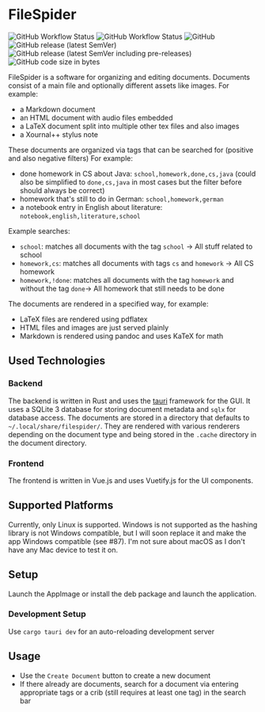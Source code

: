 # FileSpider

![GitHub Workflow Status](https://img.shields.io/github/actions/workflow/status/kruemmelspalter/filespider/build.yml)
![GitHub Workflow Status](https://img.shields.io/github/actions/workflow/status/kruemmelspalter/filespider/tests.yml?label=tests)
![GitHub](https://img.shields.io/github/license/kruemmelspalter/filespider)
![GitHub release (latest SemVer)](https://img.shields.io/github/v/release/kruemmelspalter/filespider)
![GitHub release (latest SemVer including pre-releases)](https://img.shields.io/github/v/release/kruemmelspalter/filespider?include_prereleases)
![GitHub code size in bytes](https://img.shields.io/github/languages/code-size/kruemmelspalter/filespider)

FileSpider is a software for organizing and editing documents.
Documents consist of a main file and optionally different assets like images.
For example:

- a Markdown document
- an HTML document with audio files embedded
- a LaTeX document split into multiple other tex files and also images
- a Xournal++ stylus note

These documents are organized via tags that can be searched for (positive and also negative filters)
For example:

- done homework in CS about Java: `school,homework,done,cs,java` (could also be simplified to `done,cs,java` in most
  cases but the filter before should always be correct)
- homework that's still to do in German: `school,homework,german`
- a notebook entry in English about literature: `notebook,english,literature,school`

Example searches:

- `school`: matches all documents with the tag `school` -> All stuff related to school
- `homework,cs`: matches all documents with tags `cs` and `homework` -> All CS homework
- `homework,!done`: matches all documents with the tag `homework` and without the tag `done`-> All homework that still
  needs to be done

The documents are rendered in a specified way, for example:

- LaTeX files are rendered using pdflatex
- HTML files and images are just served plainly
- Markdown is rendered using pandoc and uses KaTeX for math

## Used Technologies

### Backend

The backend is written in Rust and uses the [tauri](https://tauri.app/) framework for the GUI. It uses a SQLite 3
database for storing document metadata and `sqlx` for database access. The documents are stored in a directory that
defaults to `~/.local/share/filespider/`. They are rendered with various renderers depending on the document type and
being stored in the `.cache` directory in the document directory.

### Frontend

The frontend is written in Vue.js and uses Vuetify.js for the UI components.

## Supported Platforms

Currently, only Linux is supported. Windows is not supported as the hashing library is not Windows compatible, but I
will soon replace it and make the app Windows compatible (see #87). I'm not sure about macOS as I don't have any Mac
device to test it on.

## Setup

Launch the AppImage or install the deb package and launch the application.

### Development Setup

Use `cargo tauri dev` for an auto-reloading development server

## Usage

- Use the `Create Document` button to create a new document
- If there already are documents, search for a document via entering appropriate tags or a crib (still requires at least
  one tag) in the search bar

